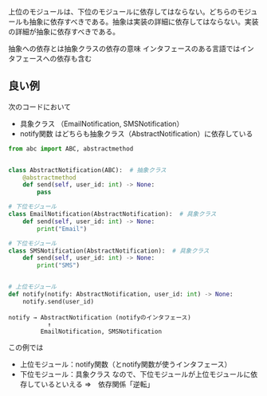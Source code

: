 上位のモジュールは、下位のモジュールに依存してはならない。どちらのモジュールも抽象に依存すべきである。抽象は実装の詳細に依存してはならない。実装の詳細が抽象に依存すべきである。

抽象への依存とは抽象クラスの依存の意味
インタフェースのある言語ではインタフェースへの依存も含む

## 良い例

次のコードにおいて
- 具象クラス （EmailNotification, SMSNotification）
- notify関数
はどちらも抽象クラス（AbstractNotification）に依存している

```python
from abc import ABC, abstractmethod


class AbstractNotification(ABC):  # 抽象クラス
    @abstractmethod
    def send(self, user_id: int) -> None:
        pass

# 下位モジュール
class EmailNotification(AbstractNotification):  # 具象クラス
    def send(self, user_id: int) -> None:
        print("Email")

# 下位モジュール
class SMSNotification(AbstractNotification):  # 具象クラス
    def send(self, user_id: int) -> None:
        print("SMS")


# 上位モジュール
def notify(notify: AbstractNotification, user_id: int) -> None:
    notify.send(user_id)
```

```
notify → AbstractNotification (notifyのインタフェース)
           ↑
         EmailNotification, SMSNotification 
```

この例では
- 上位モジュール：notify関数（とnotify関数が使うインタフェース）
- 下位モジュール：具象クラス 
なので、下位モジュールが上位モジュールに依存しているといえる
⇒　依存関係「逆転」